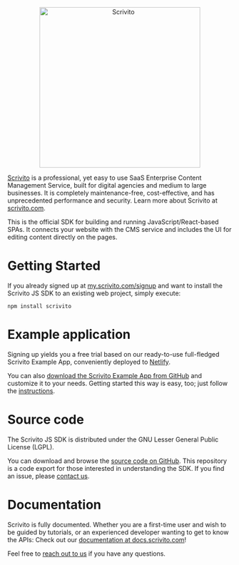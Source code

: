 <p align="center">
  <a href="https://www.scrivito.com/?utm_source=npm&utm_medium=natural&utm_campaign=npm_package" title="Scrivito">
    <img
     alt="Scrivito" src="https://long-lasting-assets.scrivitojs.com/npmjs.com/scrivito/scrivito_logo.svg?cacheBuster=2" width="360" />
  </a>
</p>

[Scrivito](https://www.scrivito.com/?utm_source=npm&utm_medium=natural&utm_campaign=npm_package) is a professional, yet easy to use SaaS Enterprise Content Management Service, built for digital agencies and medium to large businesses. It is completely maintenance-free, cost-effective, and has unprecedented performance and security. Learn more about Scrivito at [scrivito.com](https://www.scrivito.com/?utm_source=npm&utm_medium=natural&utm_campaign=npm_package).

This is the official SDK for building and running JavaScript/React-based SPAs. It connects your website with the CMS service and includes the UI for editing content directly on the pages.

# Getting Started

If you already signed up at [my.scrivito.com/signup](https://my.scrivito.com/signup?utm_source=npm&utm_medium=web&utm_campaign=npm_package) and want to install the Scrivito JS SDK to an existing web project, simply execute:

```
npm install scrivito
```

# Example application

Signing up yields you a free trial based on our ready-to-use full-fledged Scrivito Example App, conveniently deployed to [Netlify](https://netlify.com).

You can also [download the Scrivito Example App from GitHub](https://github.com/Scrivito/scrivito_example_app_js) and customize it to your needs. Getting started this way is easy, too; just follow the [instructions](https://docs.scrivito.com/getting-started?utm_source=npm&utm_medium=web&utm_campaign=npm_package).

# Source code

The Scrivito JS SDK is distributed under the GNU Lesser General Public License (LGPL).

You can download and browse the [source code on GitHub](https://github.com/Scrivito/scrivito_sdk_js). This repository is a code export for those interested in understanding the SDK. If you find an issue, please [contact us](https://www.scrivito.com/support?utm_source=npm&utm_medium=natural&utm_campaign=npm_package).

# Documentation

Scrivito is fully documented. Whether you are a first-time user and wish to be guided by tutorials, or an experienced developer wanting to get to know the APIs: Check out our [documentation at docs.scrivito.com](https://docs.scrivito.com/?utm_source=npm&utm_medium=web&utm_campaign=npm_package)!

Feel free to [reach out to us](https://www.scrivito.com/support?utm_source=npm&utm_medium=natural&utm_campaign=npm_package) if you have any questions.
